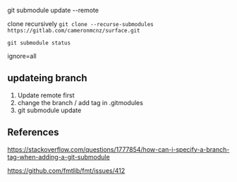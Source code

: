 git submodule update --remote

clone recursively
`git clone --recurse-submodules https://gitlab.com/cameronmcnz/surface.git`

`git submodule status`

ignore=all

## updateing branch

1. Update remote first
2. change the branch / add tag in .gitmodules
3. git submodule update

## References

https://stackoverflow.com/questions/1777854/how-can-i-specify-a-branch-tag-when-adding-a-git-submodule

https://github.com/fmtlib/fmt/issues/412
